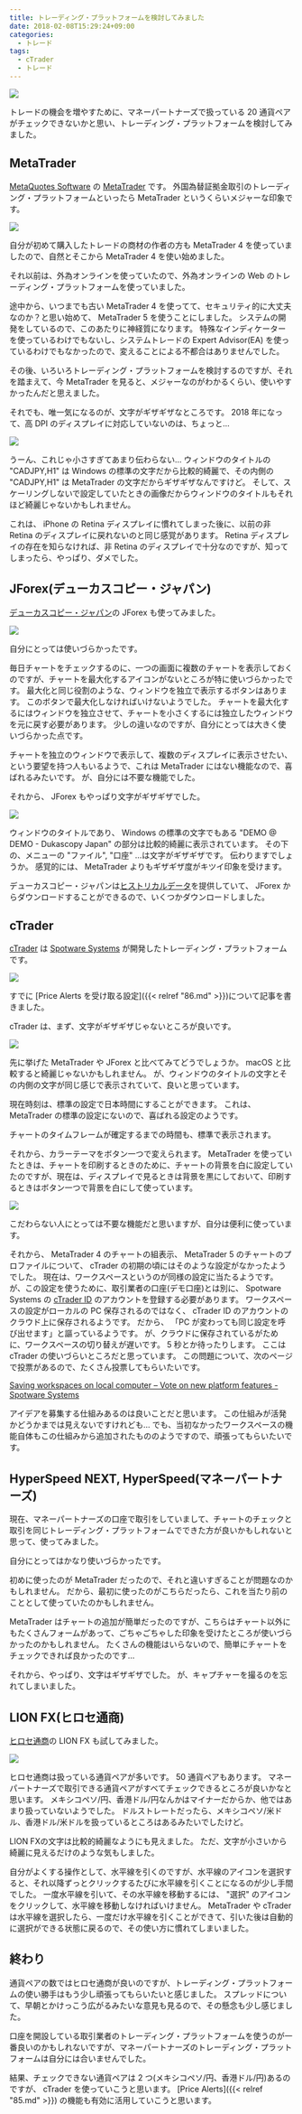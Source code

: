 ```yaml
---
title: トレーディング・プラットフォームを検討してみました
date: 2018-02-08T15:29:24+09:00
categories:
  - トレード
tags:
  - cTrader
  - トレード
---
```


<!--more-->

![](/img/89-01.png)

トレードの機会を増やすために、マネーパートナーズで扱っている 20 通貨ペアがチェックできないかと思い、トレーディング・プラットフォームを検討してみました。

<!--more-->

## MetaTrader

[MetaQuotes Software](https://www.metaquotes.net/) の [MetaTrader](https://www.metatrader4.com/) です。
外国為替証拠金取引のトレーディング・プラットフォームといったら MetaTrader というくらいメジャーな印象です。

![](/img/89-02.png)

自分が初めて購入したトレードの商材の作者の方も MetaTrader 4 を使っていましたので、自然とそこから MetaTrader 4 を使い始めました。

それ以前は、外為オンラインを使っていたので、外為オンラインの Web のトレーディング・プラットフォームを使っていました。

途中から、いつまでも古い MetaTrader 4 を使ってて、セキュリティ的に大丈夫なのか？と思い始めて、 MetaTrader 5 を使うことにしました。
システムの開発をしているので、このあたりに神経質になります。
特殊なインディケーターを使っているわけでもないし、システムトレードの Expert Advisor(EA) を使っているわけでもなかったので、変えることによる不都合はありませんでした。

その後、いろいろトレーディング・プラットフォームを検討するのですが、それを踏まえて、今 MetaTrader を見ると、メジャーなのがわかるくらい、使いやすかったんだと思えました。

それでも、唯一気になるのが、文字がギザギザなところです。
2018 年になって、高 DPI のディスプレイに対応していないのは、ちょっと…

![](/img/89-03.png)

うーん、これじゃ小さすぎてあまり伝わらない…
ウィンドウのタイトルの "CADJPY,H1" は Windows の標準の文字だから比較的綺麗で、その内側の "CADJPY,H1" は MetaTrader の文字だからギザギザなんですけど。
そして、スケーリングしないで設定していたときの画像だからウィンドウのタイトルもそれほど綺麗じゃないかもしれません。

これは、 iPhone の Retina ディスプレイに慣れてしまった後に、以前の非 Retina のディスプレイに戻れないのと同じ感覚があります。
Retina ディスプレイの存在を知らなければ、非 Retina のディスプレイで十分なのですが、知ってしまったら、やっぱり、ダメでした。

## JForex(デューカスコピー・ジャパン)

[デューカスコピー・ジャパン](https://www.dukascopy.jp/home/)の JForex も使ってみました。

![](/img/89-04.png)

自分にとっては使いづらかったです。

毎日チャートをチェックするのに、一つの画面に複数のチャートを表示しておくのですが、チャートを最大化するアイコンがないところが特に使いづらかったです。
最大化と同じ役割のような、ウィンドウを独立で表示するボタンはあります。
このボタンで最大化しなければいけないようでした。
チャートを最大化するにはウィンドウを独立させて、チャートを小さくするには独立したウィンドウを元に戻す必要があります。
少しの違いなのですが、自分にとっては大きく使いづらかった点です。

チャートを独立のウィンドウで表示して、複数のディスプレイに表示させたい、という要望を持つ人もいるようで、これは MetaTrader にはない機能なので、喜ばれるみたいです。
が、自分には不要な機能でした。

それから、 JForex もやっぱり文字がギザギザでした。

![](/img/89-05.png)

ウィンドウのタイトルであり、 Windows の標準の文字でもある "DEMO @ DEMO - Dukascopy Japan" の部分は比較的綺麗に表示されています。
その下の、メニューの "ファイル", "口座" …は文字がギザギザです。
伝わりますでしょうか。
感覚的には、 MetaTrader よりもギザギザ度がキツイ印象を受けます。

デューカスコピー・ジャパンは[ヒストリカルデータ](https://www.dukascopy.jp/marketwatch/historical/)を提供していて、 JForex からダウンロードすることができるので、いくつかダウンロードしました。

## cTrader

[cTrader](https://ctdn.com/) は [Spotware Systems](www.spotware.jp/) が開発したトレーディング・プラットフォームです。

![](/img/89-01.png)

すでに [Price Alerts を受け取る設定]({{< relref "86.md" >}})について記事を書きました。

cTrader は、まず、文字がギザギザじゃないところが良いです。

![](/img/89-06.png)

先に挙げた MetaTrader や JForex と比べてみてどうでしょうか。
macOS と比較すると綺麗じゃないかもしれません。
が、ウィンドウのタイトルの文字とその内側の文字が同じ感じで表示されていて、良いと思っています。

現在時刻は、標準の設定で日本時間にすることができます。
これは、 MetaTrader の標準の設定にないので、喜ばれる設定のようです。

チャートのタイムフレームが確定するまでの時間も、標準で表示されます。

それから、カラーテーマをボタン一つで変えられます。
MetaTrader を使っていたときは、チャートを印刷するときのために、チャートの背景を白に設定していたのですが、現在は、ディスプレイで見るときは背景を黒にしておいて、印刷するときはボタン一つで背景を白にして使っています。

![](/img/89-07.png)

こだわらない人にとっては不要な機能だと思いますが、自分は便利に使っています。

それから、 MetaTrader 4 のチャートの組表示、 MetaTrader 5 のチャートのプロファイルについて、 cTrader の初期の頃にはそのような設定がなかったようでした。
現在は、ワークスペースというのが同様の設定に当たるようです。
が、この設定を使うために、取引業者の口座(デモ口座)とは別に、 Spotware Systems の [cTrader ID](https://id.ctrader.com/) のアカウントを登録する必要があります。
ワークスペースの設定がローカルの PC 保存されるのではなく、 cTrader ID のアカウントのクラウド上に保存されるようです。
だから、 「PC が変わっても同じ設定を呼び出せます」と謳っているようです。
が、クラウドに保存されているがために、ワークスペースの切り替えが遅いです。
5 秒とか待ったりします。
ここは cTrader の使いづらいところだと思っています。
この問題について、次のページで投票があるので、たくさん投票してもらいたいです。

[Saving workspaces on local computer – Vote on new platform features - Spotware Systems](http://vote.spotware.com/forums/229166-ideas-and-suggestions-for-ctrader-and-calgo/suggestions/11080335-saving-workspaces-on-local-computer)

アイデアを募集する仕組みあるのは良いことだと思います。
この仕組みが活発かどうかまでは見えないですけれども…
でも、当初なかったワークスペースの機能自体もこの仕組みから追加されたもののようですので、頑張ってもらいたいです。

## HyperSpeed NEXT, HyperSpeed(マネーパートナーズ)

現在、マネーパートナーズの口座で取引をしていまして、チャートのチェックと取引を同じトレーディング・プラットフォームでできた方が良いかもしれないと思って、使ってみました。

自分にとってはかなり使いづらかったです。

初めに使ったのが MetaTrader だったので、それと違いすぎることが問題なのかもしれません。
だから、最初に使ったのがこちらだったら、これを当たり前のこととして使っていたのかもしれません。

MetaTrader はチャートの追加が簡単だったのですが、こちらはチャート以外にもたくさんフォームがあって、ごちゃごちゃした印象を受けたところが使いづらかったのかもしれません。
たくさんの機能はいらないので、簡単にチャートをチェックできれば良かったのです…

それから、やっぱり、文字はギザギザでした。
が、キャプチャーを撮るのを忘れてしまいました。

## LION FX(ヒロセ通商)

[ヒロセ通商](hirose-fx.co.jp/)の LION FX も試してみました。

![](/img/89-08.png)

ヒロセ通商は扱っている通貨ペアが多いです。
50 通貨ペアもあります。
マネーパートナーズで取引できる通貨ペアがすべてチェックできるところが良いかなと思います。
メキシコペソ/円、香港ドル/円なんかはマイナーだからか、他ではあまり扱っていないようでした。
ドルストレートだったら、メキシコペソ/米ドル、香港ドル/米ドルを扱っているところはあるみたいでしたけど。

LION FXの文字は比較的綺麗なようにも見えました。
ただ、文字が小さいから綺麗に見えるだけのような気もしました。

自分がよくする操作として、水平線を引くのですが、水平線のアイコンを選択すると、それ以降ずっとクリックするたびに水平線を引くことになるのが少し手間でした。
一度水平線を引いて、その水平線を移動するには、 "選択" のアイコンをクリックして、水平線を移動しなければいけません。
MetaTrader や cTrader は水平線を選択したら、一度だけ水平線を引くことができて、引いた後は自動的に選択ができる状態に戻るので、その使い方に慣れてしまいました。

## 終わり

通貨ペアの数ではヒロセ通商が良いのですが、トレーディング・プラットフォームの使い勝手はもう少し頑張ってもらいたいと感じました。
スプレッドについて、早朝とかけっこう広がるみたいな意見も見るので、その懸念も少し感じました。

口座を開設している取引業者のトレーディング・プラットフォームを使うのが一番良いのかもしれないですが、マネーパートナーズのトレーディング・プラットフォームは自分には合いませんでした。

結果、チェックできない通貨ペアは 2 つ(メキシコペソ/円、香港ドル/円)あるのですが、 cTrader を使っていこうと思います。
[Price Alerts]({{< relref "85.md" >}}) の機能も有効に活用していこうと思います。
